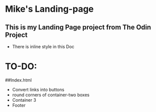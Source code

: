 # Mike's Landing-page

## This is my Landing Page project from The Odin Project
- There is inline style in this Doc

# TO-DO:

##Index.html
- Convert links into buttons
- round corners of container-two boxes
- Container 3
- Footer